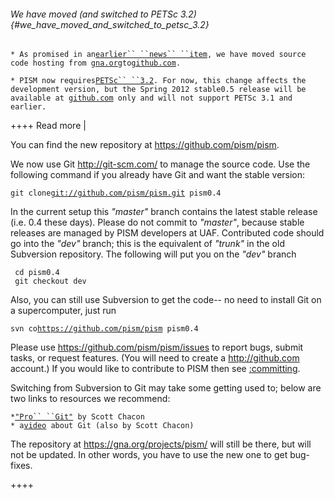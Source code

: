 ###### We have moved (and switched to PETSc 3.2) {#we_have_moved_and_switched_to_petsc_3.2}

` * As promised in an `[`earlier`` ``news`` ``item`](news:r2000_and_moving)`, we have moved source code hosting from `[`gna.org`](https://gna.org/projects/pism/)` to `[`github.com`](https://github.com/pism/pism)`.`

` * PISM now requires `[`PETSc`` ``3.2`](http://www.mcs.anl.gov/petsc/petsc-as/)`. For now, this change affects the development version, but the Spring 2012 stable0.5 release will be available at `[`github.com`](https://github.com/pism/pism)` only and will not support PETSc 3.1 and earlier.`

++++ Read more \|

You can find the new repository at <https://github.com/pism/pism>.

We now use Git <http://git-scm.com/> to manage the source code. Use the
following command if you already have Git and want the stable version:

` git clone `[`git://github.com/pism/pism.git`](git://github.com/pism/pism.git)` pism0.4`

In the current setup this *\"master\"* branch contains the latest stable
release (i.e. 0.4 these days). Please do not commit to *\"master\"*,
because stable releases are managed by PISM developers at UAF.
Contributed code should go into the *\"dev\"* branch; this is the
equivalent of *\"trunk\"* in the old Subversion repository. The
following will put you on the *\"dev\"* branch

` cd pism0.4`\
` git checkout dev`

Also, you can still use Subversion to get the code\-- no need to install
Git on a supercomputer, just run

` svn co `[`https://github.com/pism/pism`](https://github.com/pism/pism)` pism0.4`

Please use <https://github.com/pism/pism/issues> to report bugs, submit
tasks, or request features. (You will need to create a
<http://github.com> account.) If you would like to contribute to PISM
then see [:committing](:committing).

Switching from Subversion to Git may take some getting used to; below
are two links to resources we recommend:

` * `[`"Pro`` ``Git"`](http://progit.org/book/)` by Scott Chacon`\
` * a `[`video`](http://www.youtube.com/watch?v=ZDR433b0HJY)` about Git (also by Scott Chacon)`

The repository at <https://gna.org/projects/pism/> will still be there,
but will not be updated. In other words, you have to use the new one to
get bug-fixes.

++++
